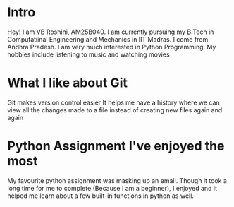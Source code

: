 # Intro
Hey! I am VB Roshini, AM25B040.
I am currently pursuing my B.Tech in Computatiinal Engineering and Mechanics in IIT Madras.
I come from Andhra Pradesh.
I am very much interested in Python Programming.
My hobbies include listening to music and watching movies 
# What I like about Git
Git makes version control easier
It helps me have a history where we can view all the changes made to a file instead of creating new files again and again
# Python Assignment I've enjoyed the most 
My favourite python assignment was masking up an email.
Though it took a long time for me to complete (Because I am a beginner), I enjoyed and it helped me learn about a few built-in functions in python as well.
